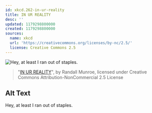 ```yaml
---
id: xkcd.262-in-ur-reality
title: IN UR REALITY
desc: ''
updated: 1179298800000
created: 1179298800000
sources:
  name: xkcd
  url: 'https://creativecommons.org/licenses/by-nc/2.5/'
  license: Creative Commons 2.5
---
```

![Hey, at least I ran out of staples.](https://imgs.xkcd.com/comics/in_ur_reality.png)
> "[IN UR REALITY](https://xkcd.com/262/)", by Randall Munroe, licensed under Creative Commons Attribution-NonCommercial 2.5 License

## Alt Text
Hey, at least I ran out of staples.
